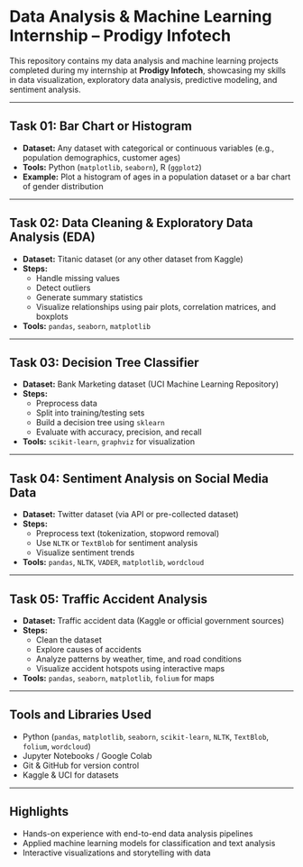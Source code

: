 # Data Analysis & Machine Learning Internship – Prodigy Infotech

This repository contains my data analysis and machine learning projects completed during my internship at **Prodigy Infotech**, showcasing my skills in data visualization, exploratory data analysis, predictive modeling, and sentiment analysis.

---

## Task 01: Bar Chart or Histogram
- **Dataset:** Any dataset with categorical or continuous variables (e.g., population demographics, customer ages)  
- **Tools:** Python (`matplotlib`, `seaborn`), R (`ggplot2`)  
- **Example:** Plot a histogram of ages in a population dataset or a bar chart of gender distribution  

---

## Task 02: Data Cleaning & Exploratory Data Analysis (EDA)
- **Dataset:** Titanic dataset (or any other dataset from Kaggle)  
- **Steps:**
  - Handle missing values  
  - Detect outliers  
  - Generate summary statistics  
  - Visualize relationships using pair plots, correlation matrices, and boxplots  
- **Tools:** `pandas`, `seaborn`, `matplotlib`  

---

## Task 03: Decision Tree Classifier
- **Dataset:** Bank Marketing dataset (UCI Machine Learning Repository)  
- **Steps:**
  - Preprocess data  
  - Split into training/testing sets  
  - Build a decision tree using `sklearn`  
  - Evaluate with accuracy, precision, and recall  
- **Tools:** `scikit-learn`, `graphviz` for visualization  

---

## Task 04: Sentiment Analysis on Social Media Data
- **Dataset:** Twitter dataset (via API or pre-collected dataset)  
- **Steps:**
  - Preprocess text (tokenization, stopword removal)  
  - Use `NLTK` or `TextBlob` for sentiment analysis  
  - Visualize sentiment trends  
- **Tools:** `pandas`, `NLTK`, `VADER`, `matplotlib`, `wordcloud`  

---

## Task 05: Traffic Accident Analysis
- **Dataset:** Traffic accident data (Kaggle or official government sources)  
- **Steps:**
  - Clean the dataset  
  - Explore causes of accidents  
  - Analyze patterns by weather, time, and road conditions  
  - Visualize accident hotspots using interactive maps  
- **Tools:** `pandas`, `seaborn`, `matplotlib`, `folium` for maps  

---

## Tools and Libraries Used
- Python (`pandas`, `matplotlib`, `seaborn`, `scikit-learn`, `NLTK`, `TextBlob`, `folium`, `wordcloud`)  
- Jupyter Notebooks / Google Colab  
- Git & GitHub for version control  
- Kaggle & UCI for datasets  

---

## Highlights
- Hands-on experience with end-to-end data analysis pipelines  
- Applied machine learning models for classification and text analysis  
- Interactive visualizations and storytelling with data  
